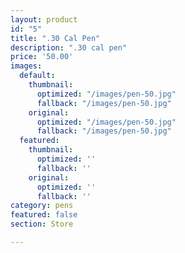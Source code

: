 ```yaml
---
layout: product
id: "5"
title: ".30 Cal Pen"
description: ".30 cal pen"
price: '50.00'
images:
  default:
    thumbnail:
      optimized: "/images/pen-50.jpg"
      fallback: "/images/pen-50.jpg"
    original:
      optimized: "/images/pen-50.jpg"
      fallback: "/images/pen-50.jpg"
  featured:
    thumbnail:
      optimized: ''
      fallback: ''
    original:
      optimized: ''
      fallback: ''
category: pens
featured: false
section: Store

---
```

